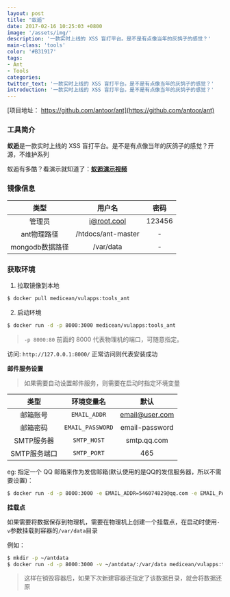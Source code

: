 ```yaml
---
layout: post
title: "蚁逅"
date: 2017-02-16 10:25:03 +0800
image: '/assets/img/'
description: '一款实时上线的 XSS 盲打平台。是不是有点像当年的灰鸽子的感觉？'
main-class: 'tools'
color: '#B31917'
tags:
- Ant
- Tools
categories:
twitter_text: '一款实时上线的 XSS 盲打平台。是不是有点像当年的灰鸽子的感觉？'
introduction: '一款实时上线的 XSS 盲打平台。是不是有点像当年的灰鸽子的感觉？'
---
```


[项目地址： https://github.com/antoor/ant](https://github.com/antoor/ant)

### 工具简介

**蚁逅**是一款实时上线的 XSS 盲打平台。是不是有点像当年的灰鸽子的感觉？开源，不维护系列

蚁逅有多酷？看演示就知道了：[**蚁逅演示视频**](http://v.youku.com/v_show/id_XMTI0OTYzNzMyMA==.html?f=25926434&spm=a2hzp.8253876.0.0)

### 镜像信息

类型 | 用户名 | 密码
:-:|:-:|:-:
 管理员 | i@root.cool | 123456
ant物理路径 | /htdocs/ant-master | -
mongodb数据路径| /var/data | -


### 获取环境

1. 拉取镜像到本地
 ```bash
$ docker pull medicean/vulapps:tools_ant
 ```

2. 启动环境
 ```bash
$ docker run -d -p 8000:3000 medicean/vulapps:tools_ant
 ```
 > `-p 8000:80` 前面的 8000 代表物理机的端口，可随意指定。 
 
 访问: `http://127.0.0.1:8000/` 正常访问则代表安装成功

 **邮件服务设置**
 > 如果需要自动设置邮件服务，则需要在启动时指定环境变量
 
 类型 | 环境变量名 | 默认
:-:|:-:|:-:
邮箱账号 | `EMAIL_ADDR` | email@user.com
邮箱密码 | `EMAIL_PASSWORD` | email-password
SMTP服务器 | `SMTP_HOST` | smtp.qq.com
SMTP服务端口 | `SMTP_PORT` | 465

 eg: 指定一个 QQ 邮箱来作为发信邮箱(默认使用的是QQ的发信服务器，所以不需要设置)：
 
 ```bash
 $ docker run -d -p 8000:3000 -e EMAIL_ADDR=546074829@qq.com -e EMAIL_PASSWORD=123456 medicean/vulapps:tools_ant
 ```

 **挂载点**

 如果需要将数据保存到物理机，需要在物理机上创建一个挂载点，在启动时使用`-v`参数挂载到容器的`/var/data`目录
 
 例如：
 
 ```bash
 $ mkdir -p ~/antdata
 $ docker run -d -p 8000:3000 -v ~/antdata/:/var/data medicean/vulapps:tools_ant
 ```
 
 > 这样在销毁容器后，如果下次新建容器还指定了该数据目录，就会将数据还原
